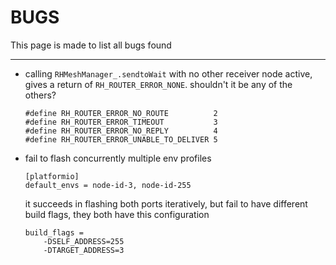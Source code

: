 # BUGS

This page is made to list all bugs found

---

- calling `RHMeshManager_.sendtoWait` with no other receiver node active, gives a return of `RH_ROUTER_ERROR_NONE`. shouldn't it be any of the others?
    ```
    #define RH_ROUTER_ERROR_NO_ROUTE          2
    #define RH_ROUTER_ERROR_TIMEOUT           3
    #define RH_ROUTER_ERROR_NO_REPLY          4
    #define RH_ROUTER_ERROR_UNABLE_TO_DELIVER 5
    ```
- fail to flash concurrently multiple env profiles
    ```
    [platformio]
    default_envs = node-id-3, node-id-255
    ```
    it succeeds in flashing both ports iteratively, but fail to have different build flags, they both have this configuration
    ```
    build_flags = 
        -DSELF_ADDRESS=255
        -DTARGET_ADDRESS=3
    ```